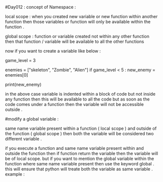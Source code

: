 #Day012 : 
concept of Namespace : 

local scope : when you created new variable or new function within another function then those variables or function will only be available within the function .

global scope : function or variable created not within any other function then
that function / variable will be available to all the other functions

now if you want to create a variable like below : 

game_level = 3

enemies = ["skeleton", "Zombie", "Alien"]
if game_level < 5 :
	new_enemy = enemies[0]

print(new_enemy)

in the above case variable is indented within a block of code but not inside any function then this will be available to all the code but as soon as the code comes under a function then the variable will not be accessible outside .

#modify a global variable : 

same name variable present within a function ( local scope ) and outside of the function ( global scope ) then both the variable will be considered two different variable .

if you execute a function and same name variable present within and outside the function then if function return the variable then the variable will be of local scope.
but if you want to mention the global variable within the function where same name variable present then use the keyword global . this will ensure that python will treate both the variable as same variable . example : 








